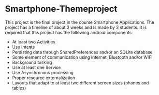 # Smartphone-Themeproject
This project is the final project in the course Smartphone Applications.
The project has a timeline of about 3 weeks and is made by 3 students.
It is required that this project has the following android components:
- At least two Activities.
- Use Intents
- Persisting data through SharedPreferences and/or an SQLite database
- Some element of communication using internet, Bluetooth and/or WIFI
- Background tasking
- Use at least one Service
- Use Asynchronous processing
- Proper resource externalization
- Layouts that adapt to at least two different screen sizes (phones and tables)


